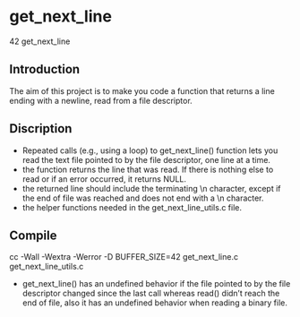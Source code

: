 # get_next_line
42 get_next_line
## Introduction
The aim of this project is to make you code a function that returns a line ending with a newline, read from a file descriptor.
## Discription
* Repeated calls (e.g., using a loop) to get_next_line() function lets you read the text file pointed to by the file descriptor, one line at a time.
* the function returns the line that was read. If there is nothing else to read or if an error occurred, it returns NULL.
* the returned line should include the terminating \n character, except if the end of file was reached and does not end with a \n character.
* the helper functions needed in the get_next_line_utils.c file.
## Compile
cc -Wall -Wextra -Werror -D BUFFER_SIZE=42 get_next_line.c get_next_line_utils.c

* get_next_line() has an undefined behavior if the file pointed to by the file descriptor changed since the last call whereas read() didn’t reach the end of file, also it has an undefined behavior when reading a binary file.
